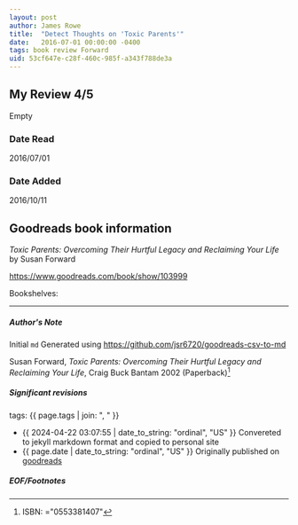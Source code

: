 ```yaml
---
layout: post
author: James Rowe
title:  "Detect Thoughts on 'Toxic Parents'"
date:   2016-07-01 00:00:00 -0400
tags: book review Forward 
uid: 53cf647e-c28f-460c-985f-a343f788de3a
---
```


<!-- highly dependent on how you personally use jekyll templates, and how you want this to show up -->
<!-- escape any jekyll keys with double brackets -->

## My Review 4/5

Empty

### Date Read
2016/07/01

### Date Added
2016/10/11

## Goodreads book information

*Toxic Parents: Overcoming Their Hurtful Legacy and Reclaiming Your Life* by Susan Forward

https://www.goodreads.com/book/show/103999

Bookshelves: 

---

##### Author's Note

Initial `md` Generated using https://github.com/jsr6720/goodreads-csv-to-md

Susan Forward, *Toxic Parents: Overcoming Their Hurtful Legacy and Reclaiming Your Life*, Craig Buck Bantam 2002 (Paperback)[^1]

##### Significant revisions

tags: {{ page.tags | join: ", " }} <!-- todo move this somewhere -->

- {{ 2024-04-22 03:07:55 | date_to_string: "ordinal", "US" }} Convereted to jekyll markdown format and copied to personal site
- {{ page.date | date_to_string: "ordinal", "US" }} Originally published on [goodreads](https://www.goodreads.com)

##### EOF/Footnotes

[^1]: ISBN: ="0553381407"